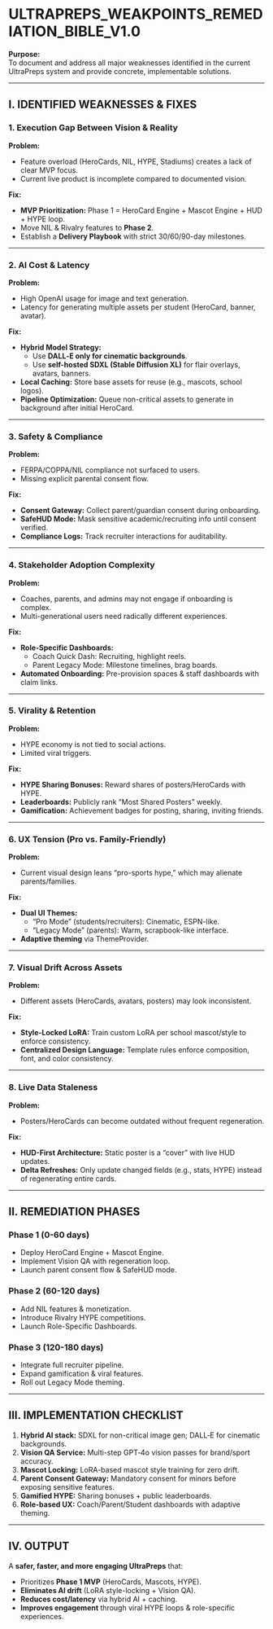 
# ULTRAPREPS_WEAKPOINTS_REMEDIATION_BIBLE_V1.0

**Purpose:**  
To document and address all major weaknesses identified in the current UltraPreps system and provide concrete, implementable solutions.

---

## I. IDENTIFIED WEAKNESSES & FIXES

### 1. Execution Gap Between Vision & Reality
**Problem:**  
- Feature overload (HeroCards, NIL, HYPE, Stadiums) creates a lack of clear MVP focus.  
- Current live product is incomplete compared to documented vision.

**Fix:**  
- **MVP Prioritization:** Phase 1 = HeroCard Engine + Mascot Engine + HUD + HYPE loop.  
- Move NIL & Rivalry features to **Phase 2**.  
- Establish a **Delivery Playbook** with strict 30/60/90-day milestones.

---

### 2. AI Cost & Latency
**Problem:**  
- High OpenAI usage for image and text generation.  
- Latency for generating multiple assets per student (HeroCard, banner, avatar).

**Fix:**  
- **Hybrid Model Strategy:**  
  - Use **DALL‑E only for cinematic backgrounds**.  
  - Use **self-hosted SDXL (Stable Diffusion XL)** for flair overlays, avatars, banners.  
- **Local Caching:** Store base assets for reuse (e.g., mascots, school logos).  
- **Pipeline Optimization:** Queue non-critical assets to generate in background after initial HeroCard.

---

### 3. Safety & Compliance
**Problem:**  
- FERPA/COPPA/NIL compliance not surfaced to users.  
- Missing explicit parental consent flow.

**Fix:**  
- **Consent Gateway:** Collect parent/guardian consent during onboarding.  
- **SafeHUD Mode:** Mask sensitive academic/recruiting info until consent verified.  
- **Compliance Logs:** Track recruiter interactions for auditability.

---

### 4. Stakeholder Adoption Complexity
**Problem:**  
- Coaches, parents, and admins may not engage if onboarding is complex.  
- Multi-generational users need radically different experiences.

**Fix:**  
- **Role-Specific Dashboards:**  
  - Coach Quick Dash: Recruiting, highlight reels.  
  - Parent Legacy Mode: Milestone timelines, brag boards.  
- **Automated Onboarding:** Pre-provision spaces & staff dashboards with claim links.

---

### 5. Virality & Retention
**Problem:**  
- HYPE economy is not tied to social actions.  
- Limited viral triggers.

**Fix:**  
- **HYPE Sharing Bonuses:** Reward shares of posters/HeroCards with HYPE.  
- **Leaderboards:** Publicly rank “Most Shared Posters” weekly.  
- **Gamification:** Achievement badges for posting, sharing, inviting friends.

---

### 6. UX Tension (Pro vs. Family-Friendly)
**Problem:**  
- Current visual design leans “pro-sports hype,” which may alienate parents/families.

**Fix:**  
- **Dual UI Themes:**  
  - “Pro Mode” (students/recruiters): Cinematic, ESPN-like.  
  - “Legacy Mode” (parents): Warm, scrapbook-like interface.  
- **Adaptive theming** via ThemeProvider.

---

### 7. Visual Drift Across Assets
**Problem:**  
- Different assets (HeroCards, avatars, posters) may look inconsistent.

**Fix:**  
- **Style-Locked LoRA:** Train custom LoRA per school mascot/style to enforce consistency.  
- **Centralized Design Language:** Template rules enforce composition, font, and color consistency.

---

### 8. Live Data Staleness
**Problem:**  
- Posters/HeroCards can become outdated without frequent regeneration.

**Fix:**  
- **HUD-First Architecture:** Static poster is a “cover” with live HUD updates.  
- **Delta Refreshes:** Only update changed fields (e.g., stats, HYPE) instead of regenerating entire cards.

---

## II. REMEDIATION PHASES

### Phase 1 (0-60 days)
- Deploy HeroCard Engine + Mascot Engine.  
- Implement Vision QA with regeneration loop.  
- Launch parent consent flow & SafeHUD mode.  

### Phase 2 (60-120 days)
- Add NIL features & monetization.  
- Introduce Rivalry HYPE competitions.  
- Launch Role-Specific Dashboards.

### Phase 3 (120-180 days)
- Integrate full recruiter pipeline.  
- Expand gamification & viral features.  
- Roll out Legacy Mode theming.

---

## III. IMPLEMENTATION CHECKLIST
1. **Hybrid AI stack:** SDXL for non-critical image gen; DALL‑E for cinematic backgrounds.  
2. **Vision QA Service:** Multi-step GPT‑4o vision passes for brand/sport accuracy.  
3. **Mascot Locking:** LoRA-based mascot style training for zero drift.  
4. **Parent Consent Gateway:** Mandatory consent for minors before exposing sensitive features.  
5. **Gamified HYPE:** Sharing bonuses + public leaderboards.  
6. **Role-based UX:** Coach/Parent/Student dashboards with adaptive theming.

---

## IV. OUTPUT
A **safer, faster, and more engaging UltraPreps** that:  
- Prioritizes **Phase 1 MVP** (HeroCards, Mascots, HYPE).  
- **Eliminates AI drift** (LoRA style-locking + Vision QA).  
- **Reduces cost/latency** via hybrid AI + caching.  
- **Improves engagement** through viral HYPE loops & role-specific experiences.
